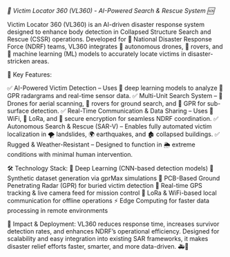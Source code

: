 *🚀 Victim Locator 360 (VL360) - AI-Powered Search & Rescue System 🆘*

Victim Locator 360 (VL360) is an AI-driven disaster response system designed to enhance body detection in Collapsed Structure Search and Rescue (CSSR) operations. Developed for 🏢 National Disaster Response Force (NDRF) teams, VL360 integrates 🤖 autonomous drones, 🚜 rovers, and 🧠 machine learning (ML) models to accurately locate victims in disaster-stricken areas.

🔑 Key Features:

✅ AI-Powered Victim Detection – Uses 🧠 deep learning models to analyze 📡 GPR radargrams and real-time sensor data.
✅ Multi-Unit Search System – 🚁 Drones for aerial scanning, 🚜 rovers for ground search, and 📡 GPR for sub-surface detection.
✅ Real-Time Communication & Data Sharing – Uses 📶 WiFi, 📡 LoRa, and 🔐 secure encryption for seamless NDRF coordination.
✅ Autonomous Search & Rescue (SAR-V) – Enables fully automated victim localization in 🌪️ landslides, 🌍 earthquakes, and 🏚️ collapsed buildings.
✅ Rugged & Weather-Resistant – Designed to function in 🌦️ extreme conditions with minimal human intervention.

🛠 Technology Stack:
🚀 Deep Learning (CNN-based detection models)
💾 Synthetic dataset generation via gprMax simulations
📡 PCB-Based Ground Penetrating Radar (GPR) for buried victim detection
📍 Real-time GPS tracking & live camera feed for mission control
📶 LoRa & WiFi-based local communication for offline operations
⚡ Edge Computing for faster data processing in remote environments

🎯 Impact & Deployment:
VL360 reduces response time, increases survivor detection rates, and enhances NDRF’s operational efficiency. Designed for scalability and easy integration into existing SAR frameworks, it makes disaster relief efforts faster, smarter, and more data-driven. 🚑📡
